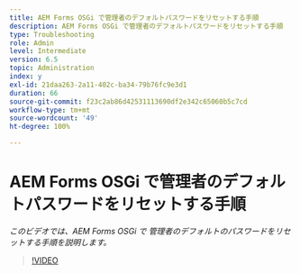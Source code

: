 ```yaml
---
title: AEM Forms OSGi で管理者のデフォルトパスワードをリセットする手順
description: AEM Forms OSGi で管理者のデフォルトパスワードをリセットする手順
type: Troubleshooting
role: Admin
level: Intermediate
version: 6.5
topic: Administration
index: y
exl-id: 21daa263-2a11-402c-ba34-79b76fc9e3d1
duration: 66
source-git-commit: f23c2ab86d42531113690df2e342c65060b5c7cd
workflow-type: tm+mt
source-wordcount: '49'
ht-degree: 100%

---
```


# AEM Forms OSGi で管理者のデフォルトパスワードをリセットする手順

*このビデオでは、AEM Forms OSGi で 管理者のデフォルトのパスワードをリセットする手順を説明します。*

>[!VIDEO](https://video.tv.adobe.com/v/335542?quality=12&learn=on)

